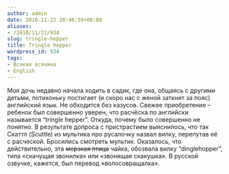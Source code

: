 ```yaml
---
author: admin
date: 2010-11-22 20:46:59+00:00
aliases:
- /2010/11/22/934
slug: tringle-hepper
title: Tringle hepper
wordpress_id: 934
tags:
- Всякая всячина
- English
---
```


Моя дочь недавно начала ходить в садик, где она, общаясь с другими детьми, потихоньку постигает (и скоро нас с женой заткнет за пояс) английский язык. Не обходится без казусов. Свежее приобретение – ребенок был совершенно уверен, что расчёска по английски называется “tringle hepper”. Откуда, почему было совершенно не понятно. В результате допроса с пристрастием выяснилось, что так Скаттл (Scuttle) из мультика про русалочку назвал вилку, перепутав её с расческой. Бросились смотреть мультик. Оказалось, что действительно, эта <del>мерзкая птица</del> чайка, обозвала вилку “dinglehopper”, типа «скачущая звонилка» или «звонящая скакушка». В русской озвучке, кажется, был перевод «волосовращалка».
